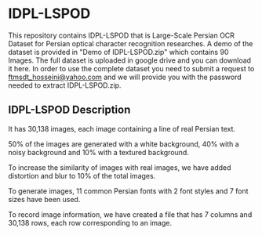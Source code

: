 # IDPL-LSPOD
This repository contains IDPL-LSPOD that is Large-Scale Persian OCR Dataset for Persian optical character recognition researches. A demo of the dataset is provided in "Demo of IDPL-LSPOD.zip" which contains 90 Images. The full dataset is uploaded in google drive and you can download it here. In order to use the complete dataset you need to submit a request to ftmsdt_hosseini@yahoo.com and we will provide you with the password needed to extract IDPL-LSPOD.zip.
## IDPL-LSPOD Description
It has 30,138 images, each image containing a line of real Persian text.

50% of the images are generated with a white background, 40% with a noisy background and 10% with a textured background.

To increase the similarity of images with real images, we have added distortion and blur to 10% of the total images.

To generate images, 11 common Persian fonts with 2 font styles and 7 font sizes have been used.

To record image information, we have created a file that has 7 columns and 30,138 rows, each row corresponding to an image.
